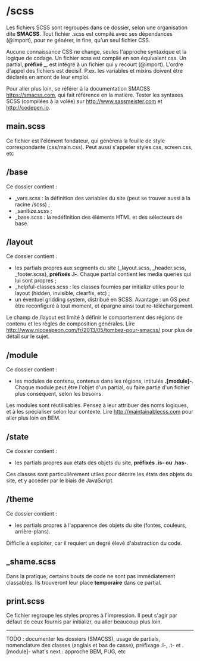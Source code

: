 # /scss

Les fichiers SCSS sont regroupés dans ce dossier, selon une organisation dite **SMACSS**.
Tout fichier .scss est compilé avec ses dépendances (@import), pour ne générer, in fine, qu'un seul fichier CSS.

Aucune connaissance CSS ne change, seules l'approche syntaxique et la logique de codage.
Un fichier scss est compilé en son équivalent css.
Un partial, **préfixé _**, est intégré à un fichier qui y recourt (@import).
L'ordre d'appel des fichiers est décisif. P.ex. les variables et mixins doivent être déclarés en amont de leur emploi.

Pour aller plus loin, se référer à la documentation SMACSS https://smacss.com, qui fait référence en la matière.
Tester les syntaxes SCSS (compilées à la volée) sur http://www.sassmeister.com et http://codepen.io.

## main.scss

Ce fichier est l'élément fondateur, qui génèrera la feuille de style correspondante (css/main.css).
Peut aussi s'appeler styles.css, screen.css, etc

## /base

Ce dossier contient :
   * _vars.scss : la définition des variables du site (peut se trouver aussi à la racine /scss) ;
   * _sanitize.scss ;
   * _base.scss : la redéfinition des éléments HTML et des sélecteurs de base.

## /layout

Ce dossier contient :
   * les partials propres aux segments du site (_layout.scss, _header.scss, _footer.scss), **préfixés .l-**. Chaque partial contient les media queries qui lui sont propres ;
   * _helpful-classes.scss : les classes fournies par initializr utiles pour le layout (hidden, invisible, clearfix, etc) ;
   * un éventuel gridding system, distribué en SCSS. Avantage : un GS peut être reconfiguré à tout moment, et épargne ainsi tout re-téléchargement.

Le champ de /layout est limité à définir le comportement des régions de contenu et les règles de composition générales.
Lire http://www.nicoespeon.com/fr/2013/05/tombez-pour-smacss/ pour plus de détail sur le sujet.

## /module

Ce dossier contient :
   * les modules de contenu, contenus dans les régions, intitulés **.[module]-**. Chaque module peut être l'objet d'un partial, ou faire partie d'un fichier plus conséquent, selon les besoins.
   
Les modules sont réutilisables. Pensez à leur attribuer des noms logiques, et à les spécialiser selon leur contexte.
Lire http://maintainablecss.com pour aller plus loin en BEM.

## /state

Ce dossier contient :
   * les partials propres aux états des objets du site, **préfixés .is- ou .has-**.

Ces classes sont particulièrement utiles pour décrire les états des objets du site, et y accéder par le biais de JavaScript.

## /theme

Ce dossier contient :
   * les partials propres à l'apparence des objets du site (fontes, couleurs, arrière-plans).

Difficile à exploiter, car il requiert un degré élevé d'abstraction du code.

## _shame.scss

Dans la pratique, certains bouts de code ne sont pas immédiatement classables. Ils trouveront leur place **temporaire** dans ce partial.

## print.scss

Ce fichier regroupe les styles propres à l'impression. Il peut s'agir par défaut de ceux fournis par initializr, ou aller beaucoup plus loin.

---
TODO : documenter les dossiers (SMACSS), usage de partials, nomenclature des classes (anglais et bas de casse), préfixage .l-, .t- et .[module]-
       what's next : approche BEM, PUG, etc